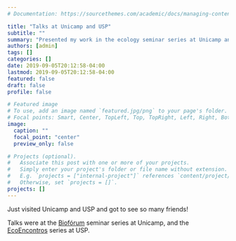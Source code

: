 ```yaml
---
# Documentation: https://sourcethemes.com/academic/docs/managing-content/

title: "Talks at Unicamp and USP"
subtitle: ""
summary: "Presented my work in the ecology seminar series at Unicamp and USP, in Brazil. Fun time seeing great friends! **Click for more info.**"
authors: [admin]
tags: []
categories: []
date: 2019-09-05T20:12:58-04:00
lastmod: 2019-09-05T20:12:58-04:00
featured: false
draft: false
profile: false

# Featured image
# To use, add an image named `featured.jpg/png` to your page's folder.
# Focal points: Smart, Center, TopLeft, Top, TopRight, Left, Right, BottomLeft, Bottom, BottomRight.
image:
  caption: ""
  focal_point: "center"
  preview_only: false

# Projects (optional).
#   Associate this post with one or more of your projects.
#   Simply enter your project's folder or file name without extension.
#   E.g. `projects = ["internal-project"]` references `content/project/deep-learning/index.md`.
#   Otherwise, set `projects = []`.
projects: []
---
```


Just visited Unicamp and USP and got to see so many friends!

Talks were at the [Biofórum](http://bioforumunicamp.blogspot.com/2019/08/tauana-junqueira-cunha-harvard.html) seminar series at Unicamp, and the [EcoEncontros](http://ecoencontros.ib.usp.br/pt/seminarios/anteriores.html) series at USP.
